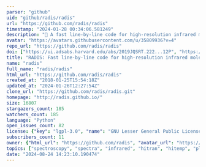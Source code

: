```yaml
---
parser: "github"
uid: "github/radis/radis"
url: "https://github.com/radis/radis"
timestamp: "2024-01-28 00:34:06.581249"
description: "🌱 A fast line-by-line code for high-resolution infrared molecular spectra"
avatar: "https://avatars.githubusercontent.com/u/35809936?v=4"
repo_url: "https://github.com/radis/radis"
doi: ["https://ui.adsabs.harvard.edu/abs/2019JQSRT.222...12P", "https://ui.adsabs.harvard.edu/abs/2023ascl.soft12033P/abstract"]
title: "RADIS: Fast line-by-line code for high-resolution infrared molecular spectra"
name: "radis"
full_name: "radis/radis"
html_url: "https://github.com/radis/radis"
created_at: "2018-01-25T15:54:18Z"
updated_at: "2024-01-26T12:27:54Z"
clone_url: "https://github.com/radis/radis.git"
homepage: "http://radis.github.io/"
size: 16807
stargazers_count: 185
watchers_count: 185
language: "Python"
open_issues_count: 82
license: {"key": "lgpl-3.0", "name": "GNU Lesser General Public License v3.0", "spdx_id": "LGPL-3.0", "url": "https://api.github.com/licenses/lgpl-3.0", "node_id": "MDc6TGljZW5zZTEy"}
subscribers_count: 11
owner: {"html_url": "https://github.com/radis", "avatar_url": "https://avatars.githubusercontent.com/u/35809936?v=4", "login": "radis", "type": "Organization"}
topics: ["spectroscopy", "spectra", "infrared", "hitran", "hitemp", "plasma", "plasma-physics", "combustion", "radiation", "astrophysics", "exoplanets", "closember"]
date: "2024-08-24 14:23:10.190474"
---
```

